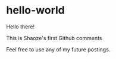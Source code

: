 # hello-world

Hello there!

This is Shaoze's first Github comments

Feel free to use any of my future postings. 
